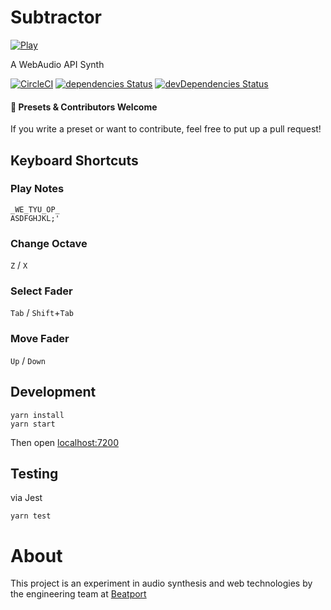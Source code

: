 # Subtractor

[![Play](https://img.shields.io/badge/launch-subtractor-green.svg?longCache=true&style=for-the-badge)](https://jsakas.github.io/Subtractor/)

A WebAudio API Synth

[![CircleCI](https://circleci.com/gh/jsakas/Subtractor/tree/master.svg?style=shield)](https://circleci.com/gh/jsakas/Subtractor/tree/master) [![dependencies Status](https://david-dm.org/jsakas/Subtractor/status.svg?style=shield)](https://david-dm.org/jsakas/Subtractor) [![devDependencies Status](https://david-dm.org/jsakas/Subtractor/dev-status.svg)](https://david-dm.org/jsakas/Subtractor?type=dev)

#### 🎼 Presets & Contributors Welcome

If you write a preset or want to contribute, feel free to put up a pull request!

## Keyboard Shortcuts

### Play Notes
```
_WE_TYU_OP_
ASDFGHJKL;'
```

### Change Octave
`Z` / `X`

### Select Fader

`Tab` / `Shift`+`Tab`

### Move Fader

`Up` / `Down`

## Development

```shell
yarn install
yarn start
```

Then open [localhost:7200](http://localhost:7200/)

## Testing

via Jest

```shell
yarn test
```

# About

This project is an experiment in audio synthesis and web technologies by the engineering team at [Beatport](https://www.beatport.com)
